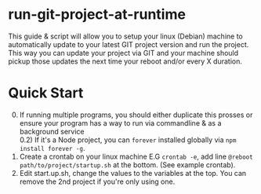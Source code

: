 # run-git-project-at-runtime  
This guide & script will allow you to setup your linux (Debian) machine to automatically update to your latest GIT project version and run the project.    
This way you can update your project via GIT and your machine should pickup those updates the next time your reboot and/or every X duration.   




# Quick Start   
0) If running multiple programs, you should either duplicate this prosses or ensure your program has a way to run via commandline & as a background service    
0.2) If it's a Node project, you can `forever` installed globally via `npm install forever -g`.  
1) Create a crontab on your linux machine E.G `crontab -e`, add line `@reboot path/to/project/startup.sh` at the bottom. (See example crontab).  
2) Edit start.up.sh, change the values to the variables at the top. You can remove the 2nd project if you're only using one.      
